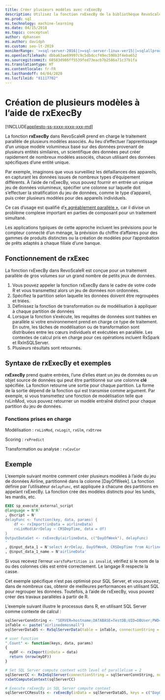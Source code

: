 ```yaml
---
title: Créer plusieurs modèles avec rxExecBy
description: Utilisez la fonction rxExecBy de la bibliothèque RevoScaleR pour créer plusieurs petits modèles avec les données de machine stockées dans SQL Server.
ms.prod: sql
ms.technology: machine-learning
ms.date: 04/15/2018
ms.topic: conceptual
author: dphansen
ms.author: davidph
ms.custom: seo-lt-2019
monikerRange: '>=sql-server-2016||>=sql-server-linux-ver15||=sqlallproducts-allversions'
ms.openlocfilehash: dbba63ae69997c9c5dbdccf49ec590b3f4eba652
ms.sourcegitcommit: 68583d986ff5539fed73eacb7b2586a71c37b1fa
ms.translationtype: HT
ms.contentlocale: fr-FR
ms.lasthandoff: 04/04/2020
ms.locfileid: "81117702"
---
```

# <a name="creating-multiple-models-using-rxexecby"></a>Création de plusieurs modèles à l’aide de rxExecBy
[!INCLUDE[appliesto-ss-xxxx-xxxx-xxx-md](../../includes/appliesto-ss-xxxx-xxxx-xxx-md.md)]

La fonction **rxExecBy** dans RevoScaleR prend en charge le traitement parallèle de plusieurs modèles associés. Au lieu d’effectuer l’apprentissage d’un unique modèle volumineux basé sur des données provenant de plusieurs entités similaires, un scientifique des données peut créer rapidement de nombreux modèles associés, chacun utilisant des données spécifiques d’une entité unique. 

Par exemple, imaginons que vous surveilliez les défaillances des appareils, en capturant les données issues de nombreux types d’équipement différents. À l’aide de rxExecBy, vous pouvez fournir en entrée un unique jeu de données volumineux, spécifier une colonne sur laquelle doit s’effectuer la stratification du jeu de données, comme le type d’appareil, puis créer plusieurs modèles pour des appareils individuels.

Ce cas d’usage est qualifié d’[« agréablement parallèle »](https://en.wikipedia.org/wiki/Embarrassingly_parallel), car il divise un problème complexe important en parties de composant pour un traitement simultané.

Les applications typiques de cette approche incluent les prévisions pour le compteur connecté d’un ménage, la prévision du chiffre d’affaires pour des gammes de produits distinctes ou la création de modèles pour l’approbation de prêts adaptés à chaque filiale d’une banque.

## <a name="how-rxexec-works"></a>Fonctionnement de rxExec

La fonction rxExecBy dans RevoScaleR est conçue pour un traitement parallèle de gros volumes sur un grand nombre de petits jeux de données.

1. Vous pouvez appeler la fonction rxExecBy dans le cadre de votre code R et vous transmettez alors un jeu de données non ordonnées.
2. Spécifiez la partition selon laquelle les données doivent être regroupées et triées.
3. Définissez la fonction de transformation ou de modélisation à appliquer à chaque partition de données
4. Lorsque la fonction s’exécute, les requêtes de données sont traitées en parallèle si votre environnement prend en charge ce type de traitement. En outre, les tâches de modélisation ou de transformation sont distribuées entre les cœurs individuels et exécutées en parallèle. Les contextes de calcul pris en charge pour ces opérations incluent RxSpark et RxInSQLServer.
5. Plusieurs résultats sont retournés.

## <a name="rxexecby-syntax-and-examples"></a>Syntaxe de rxExecBy et exemples

**rxExecBy** prend quatre entrées, l’une d’elles étant un jeu de données ou un objet source de données qui peut être partitionné sur une colonne **clé** spécifiée. La fonction retourne une sortie pour chaque partition. La forme de la sortie dépend de la fonction qui est transmise comme argument. Par exemple, si vous transmettez une fonction de modélisation telle que rxLinMod, vous pouvez retourner un modèle entraîné distinct pour chaque partition du jeu de données.

### <a name="supported-functions"></a>Fonctions prises en charge

Modélisation : `rxLinMod`, `rxLogit`, `rxGlm`, `rxDtree`

Scoring : `rxPredict`

Transformation ou analyse : `rxCovCor`

## <a name="example"></a>Exemple

L’exemple suivant montre comment créer plusieurs modèles à l’aide du jeu de données Airline, partitionné dans la colonne [DayOfWeek]. La fonction définie par l’utilisateur `delayFunc`, est appliquée à chacune des partitions en appelant rxExecBy. La fonction crée des modèles distincts pour les lundis, les mardis, etc.

```sql
EXEC sp_execute_external_script
@language = N'R'
, @script = N'
delayFunc <- function(key, data, params) { 
    df <- rxImport(inData = airlineData) 
    rxLinMod(ArrDelay ~ CRSDepTime, data = df) 
} 
OutputDataSet <- rxExecBy(airlineData, c("DayOfWeek"), delayFunc)
'
, @input_data_1 = N'select ArrDelay, DayOfWeek, CRSDepTime from AirlineDemoSmall]'
, @input_data_1_name = N'airlineData'

```

Si vous recevez l’erreur `varsToPartition is invalid`, vérifiez si le nom de la ou des colonnes clés est entré correctement. Le langage R respecte la casse.

Cet exemple spécifique n’est pas optimisé pour SQL Server, et vous pouvez, dans de nombreux cas, obtenir de meilleures performances en utilisant SQL pour regrouper les données. Toutefois, à l’aide de rxExecBy, vous pouvez créer des travaux parallèles à partir de R.

L’exemple suivant illustre le processus dans R, en utilisant SQL Server comme contexte de calcul :

```R
sqlServerConnString <- "SERVER=hostname;DATABASE=TestDB;UID=DBUser;PWD=Password;"
inTable <- paste("airlinedemosmall")
sqlServerDataDS <- RxSqlServerData(table = inTable, connectionString = sqlServerConnString)

# user function
".Count" <- function(keys, data, params)
{
  myDF <- rxImport(inData = data)
  return (nrow(myDF))
}

# Set SQL Server compute context with level of parallelism = 2
sqlServerCC <- RxInSqlServer(connectionString = sqlServerConnString, numTasks = 4)
rxSetComputeContext(sqlServerCC)

# Execute rxExecBy in SQL Server compute context
sqlServerCCResults <- rxExecBy(inData = sqlServerDataDS, keys = c("DayOfWeek"), func = .Count)
```


